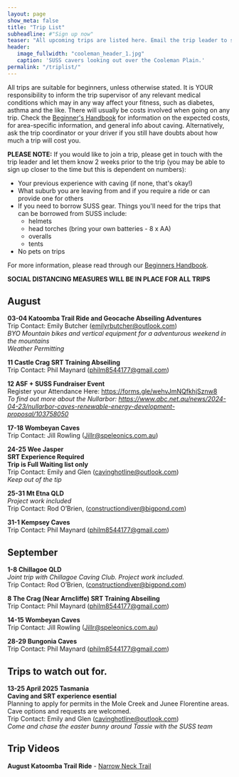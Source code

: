 ```yaml
---
layout: page
show_meta: false
title: "Trip List"
subheadline: #"Sign up now"
teaser: "All upcoming trips are listed here. Email the trip leader to sign up."
header:
   image_fullwidth: "cooleman_header_1.jpg"
   caption: 'SUSS cavers looking out over the Cooleman Plain.'
permalink: "/triplist/"
---
```


<!-- To Do convert this to auto genarage from a yaml file -->

All trips are suitable for beginners, unless otherwise stated.  It is YOUR responsibility to inform the trip supervisor of any relevant medical
conditions which may in any way affect your fitness, such as diabetes,
asthma and the like. There will usually be costs involved when going on any trip. Check the <a href="/assets/handbook.pdf">Beginner's Handbook</a>
for information on the expected costs, for area-specific information, and general info about caving. Alternatively, ask the trip coordinator or your driver
if you still have doubts about how much a trip will cost you.

**PLEASE NOTE:**
If you would like to join a trip, please get in touch with the trip leader and let them know 2 weeks prior to the trip (you may be able to sign up closer to the time but this is dependent on numbers):

-   Your previous experience with caving (if none, that's okay!)
-   What suburb you are leaving from and if you require a ride or can provide one for others
-   If you need to borrow SUSS gear. Things you'll need for the trips that can be borrowed from SUSS include:
    -   helmets
    -   head torches (bring your own batteries - 8 x AA)
    -   overalls
    -   tents
- No pets on trips

For more information, please read through our [Beginners Handbook](/assets/handbook.pdf).

**SOCIAL DISTANCING MEASURES WILL BE IN PLACE FOR ALL TRIPS**   

## August

**03-04 Katoomba Trail Ride and Geocache Abseiling Adventures**  
Trip Contact: Emily Butcher (emilyrbutcher@outlook.com)  
*BYO Mountain bikes and vertical equipment for a adventurous weekend in the mountains*  
*Weather Permitting*

**11 Castle Crag SRT Training Abseiling**  
Trip Contact: Phil Maynard (philm8544177@gmail.com)

**12 ASF + SUSS Fundraiser Event**   
Register your Attendance Here: https://forms.gle/wehvJmNQfkhjSznw8   
*To find out more about the Nullarbor: https://www.abc.net.au/news/2024-04-23/nullarbor-caves-renewable-energy-development-proposal/103758050*

**17-18 Wombeyan Caves**   
Trip Contact: Jill Rowling (Jillr@speleonics.com.au)

**24-25 Wee Jasper**  
**SRT Experience Required**  
**Trip is Full Waiting list only**  
Trip Contact: Emily and Glen (cavinghotline@outlook.com)  
*Keep out of the tip* 

**25-31 Mt Etna QLD**   
*Project work included*   
Trip Contact: Rod O’Brien, (constructiondiver@bigpond.com)

**31-1 Kempsey Caves**   
Trip Contact: Phil Maynard (philm8544177@gmail.com)


## September

**1-8 Chillagoe QLD**  
*Joint trip with Chillagoe Caving Club. Project work included.*  
Trip Contact: Rod O’Brien, (constructiondiver@bigpond.com)

**8 The Crag (Near Arncliffe) SRT Training Abseiling**  
Trip Contact: Phil Maynard (philm8544177@gmail.com)

**14-15 Wombeyan Caves**  
Trip Contact: Jill Rowling (Jillr@speleonics.com.au)

**28-29 Bungonia Caves**  
Trip Contact: Phil Maynard (philm8544177@gmail.com)


## Trips to watch out for.  

**13-25 April 2025 Tasmania**  
**Caving and SRT experience esential**  
Planning to apply for permits in the Mole Creek and Junee Florentine areas.  
Cave options and requests are welcomed.  
Trip Contact: Emily and Glen (cavinghotline@outlook.com)  
*Come and chase the easter bunny around Tassie with the SUSS team*

## Trip Videos 

**August Katoomba Trail Ride** - [Narrow Neck Trail](https://youtu.be/NOiHbXr4Nys)  

